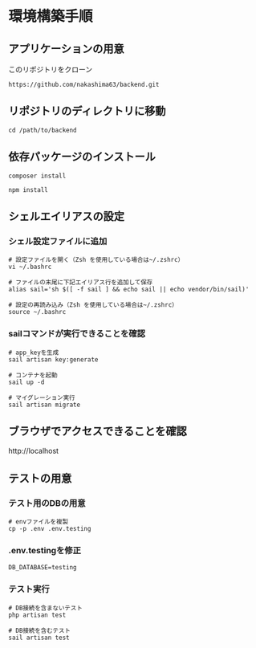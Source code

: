 # 環境構築手順
## アプリケーションの用意
このリポジトリをクローン
```
https://github.com/nakashima63/backend.git
```

## リポジトリのディレクトリに移動
```
cd /path/to/backend
```

## 依存パッケージのインストール
```
composer install
```
```
npm install
```

## シェルエイリアスの設定
### シェル設定ファイルに追加
```
# 設定ファイルを開く（Zsh を使用している場合は~/.zshrc）
vi ~/.bashrc

# ファイルの末尾に下記エイリアス行を追加して保存
alias sail='sh $([ -f sail ] && echo sail || echo vendor/bin/sail)'

# 設定の再読み込み（Zsh を使用している場合は~/.zshrc）
source ~/.bashrc
```

### sailコマンドが実行できることを確認
```
# app_keyを生成
sail artisan key:generate

# コンテナを起動
sail up -d

# マイグレーション実行
sail artisan migrate
```

## ブラウザでアクセスできることを確認
http://localhost

## テストの用意
### テスト用のDBの用意
```
# envファイルを複製
cp -p .env .env.testing
```

### .env.testingを修正
```
DB_DATABASE=testing
```

### テスト実行
```
# DB接続を含まないテスト
php artisan test

# DB接続を含むテスト
sail artisan test
```

